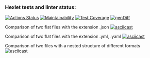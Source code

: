 ### Hexlet tests and linter status:
[![Actions Status](https://github.com/irina92-08/frontend-project-46/actions/workflows/hexlet-check.yml/badge.svg)](https://github.com/irina92-08/frontend-project-46/actions) [![Maintainability](https://api.codeclimate.com/v1/badges/679b226ff8e32a00a087/maintainability)](https://codeclimate.com/github/irina92-08/frontend-project-46/maintainability) [![Test Coverage](https://api.codeclimate.com/v1/badges/679b226ff8e32a00a087/test_coverage)](https://codeclimate.com/github/irina92-08/frontend-project-46/test_coverage) [![genDiff](https://github.com/irina92-08/frontend-project-46/actions/workflows/gendiff-check.yml/badge.svg)](https://github.com/irina92-08/frontend-project-46/actions/workflows/gendiff-check.yml)

Сomparison of two flat files with the extension .json
[![asciicast](https://asciinema.org/a/xuOAXiuSleovWtKcpLVLtNnMv.png)](https://asciinema.org/a/xuOAXiuSleovWtKcpLVLtNnMv)


Сomparison of two flat files with the extension .yml, .yaml
[![asciicast](https://asciinema.org/a/rWp6GU1cBrdN6WKBMsDiMxaY3.png)](https://asciinema.org/a/rWp6GU1cBrdN6WKBMsDiMxaY3)

Comparison of two files with a nested structure of different formats
[![asciicast](https://asciinema.org/a/z3MiSI47wIfP3dwJq0IOtge4R.png)](https://asciinema.org/a/z3MiSI47wIfP3dwJq0IOtge4R)